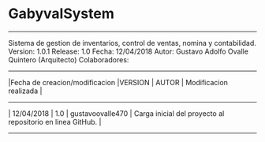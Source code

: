 # GabyvalSystem
*****************************************************************************************************************************************
Sistema de gestion de inventarios, control de ventas, nomina y contabilidad.
Version: 1.0.1
Release: 1.0
Fecha: 12/04/2018
Autor: Gustavo Adolfo Ovalle Quintero (Arquitecto)
Colaboradores:
******************************************************************************************************************************************
|Fecha de creacion/modificacion |VERSION |           AUTOR          |                    Modificacion realizada                          |
******************************************************************************************************************************************
|				       12/04/2018          |		1.0			|	    gustavoovalle470     | Carga inicial del proyecto al repositorio en linea GitHub.         |
******************************************************************************************************************************************
